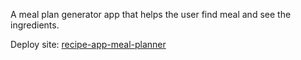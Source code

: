 A meal plan generator app that helps the user find meal and see the ingredients.

Deploy site: <a href="recipe-app-gmtb.vercel.app"> recipe-app-meal-planner </a>
